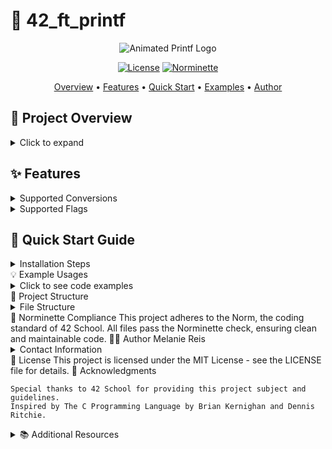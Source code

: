 # 🌟 42_ft_printf

<div align="center">
   
![Animated Printf Logo](https://media.giphy.com/media/JIX9t2j0ZTN9S/giphy.gif)

[![License](https://img.shields.io/badge/license-MIT-blue.svg)](LICENSE)
[![Norminette](https://img.shields.io/badge/norminette-passing-brightgreen.svg)](https://github.com/42School/norminette)

[Overview](#-project-overview) •
[Features](#-features) •
[Quick Start](#-quick-start-guide) •
[Examples](#-example-usages) •
[Author](#-author)

</div>

## 📖 Project Overview

<details>
<summary>Click to expand</summary>

**ft_printf** is a custom implementation of the `printf` function, a fundamental project in the **42 School** curriculum. This project is designed to recreate the functionality of the standard C library's `printf` function, allowing you to deepen your understanding of:

- Variadic functions
- String formatting
- Output handling

</details>

## ✨ Features

<details>
<summary>Supported Conversions</summary>

| Conversion | Description                               |
|------------|-------------------------------------------|
| `%c`      | Character                                  |
| `%s`      | String                                     |
| `%p`      | Pointer address                            |
| `%d` / `%i` | Signed decimal integer                     |
| `%u`      | Unsigned decimal integer                   |
| `%x` / `%X` | Unsigned hexadecimal integer (lowercase and uppercase) |
| `%%`      | Percent sign                              |

</details>

<details>
<summary>Supported Flags</summary>

- **`-`**: Left-justify within the given field width
- **`0`**: Left-pads the number with zeroes instead of spaces
- **`.`**: Precision specification
- **`*`**: The width or precision is specified in the next argument

</details>

## 🚀 Quick Start Guide

<details>
<summary>Installation Steps</summary>

1. **Clone the repository:**
   ```bash
   git clone https://github.com/yourusername/ft_printf.git

2. Navigate into the directory:

    bash
    cd ft_printf

3. Compile the library:

bash
make

4. Include the header in your C file:

#include "ft_printf.h"

5. Compile your program with the library:

bash
gcc your_program.c libftprintf.a

6. Use ft_printf in your code:

ft_printf("Hello, %s! The answer is %d.\n", "world", 42);

</details>
💡 Example Usages
<details> <summary>Click to see code examples</summary>

c
ft_printf("Character: %c\n", 'A');
ft_printf("String: %s\n", "Hello, world!");
ft_printf("Pointer: %p\n", (void *)0x12345678);
ft_printf("Integer: %d\n", 42);
ft_printf("Unsigned: %u\n", 4294967295);
ft_printf("Hexadecimal (lowercase): %x\n", 255);
ft_printf("Hexadecimal (uppercase): %X\n", 255);
ft_printf("Percentage: %%\n");

</details>
📁 Project Structure
<details> <summary>File Structure</summary>

text
.
├── ft_printf.c          # Main function implementation
├── ft_printf.h          # Header file with function prototypes
├── utils/               # Folder containing utility functions
└── Makefile             # Compilation rules

</details>
📏 Norminette Compliance
This project adheres to the Norm, the coding standard of 42 School. All files pass the Norminette check, ensuring clean and maintainable code.
👩‍💻 Author
Melanie Reis <details> <summary>Contact Information</summary>

    GitHub: @melaniereis
    LinkedIn: Melanie Reis

</details>
📄 License
This project is licensed under the MIT License - see the LICENSE file for details.
🙏 Acknowledgments

    Special thanks to 42 School for providing this project subject and guidelines.
    Inspired by The C Programming Language by Brian Kernighan and Dennis Ritchie.

<details> <summary>📚 Additional Resources</summary>

    C Programming Language Reference
    42 School Official Website
    Understanding Variadic Functions in C

</details>

